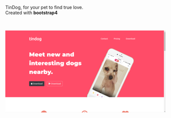 TinDog, for your pet to find true love.<br>
Created with <strong>bootstrap4</strong>

<br><br>
<img src="images/prev_img.png">
